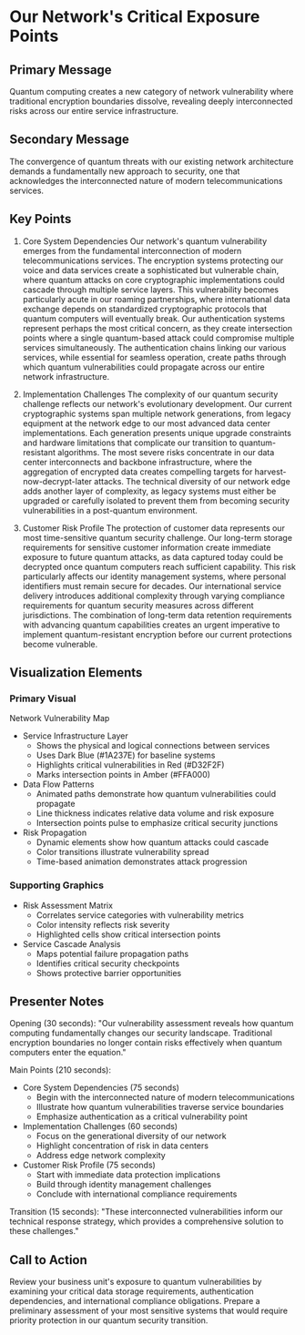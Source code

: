 # Our Network's Critical Exposure Points

## Primary Message
Quantum computing creates a new category of network vulnerability where traditional encryption boundaries dissolve, revealing deeply interconnected risks across our entire service infrastructure.

## Secondary Message
The convergence of quantum threats with our existing network architecture demands a fundamentally new approach to security, one that acknowledges the interconnected nature of modern telecommunications services.

## Key Points

1. Core System Dependencies
   Our network's quantum vulnerability emerges from the fundamental interconnection of modern telecommunications services. The encryption systems protecting our voice and data services create a sophisticated but vulnerable chain, where quantum attacks on core cryptographic implementations could cascade through multiple service layers. This vulnerability becomes particularly acute in our roaming partnerships, where international data exchange depends on standardized cryptographic protocols that quantum computers will eventually break. Our authentication systems represent perhaps the most critical concern, as they create intersection points where a single quantum-based attack could compromise multiple services simultaneously. The authentication chains linking our various services, while essential for seamless operation, create paths through which quantum vulnerabilities could propagate across our entire network infrastructure.

2. Implementation Challenges
   The complexity of our quantum security challenge reflects our network's evolutionary development. Our current cryptographic systems span multiple network generations, from legacy equipment at the network edge to our most advanced data center implementations. Each generation presents unique upgrade constraints and hardware limitations that complicate our transition to quantum-resistant algorithms. The most severe risks concentrate in our data center interconnects and backbone infrastructure, where the aggregation of encrypted data creates compelling targets for harvest-now-decrypt-later attacks. The technical diversity of our network edge adds another layer of complexity, as legacy systems must either be upgraded or carefully isolated to prevent them from becoming security vulnerabilities in a post-quantum environment.

3. Customer Risk Profile
   The protection of customer data represents our most time-sensitive quantum security challenge. Our long-term storage requirements for sensitive customer information create immediate exposure to future quantum attacks, as data captured today could be decrypted once quantum computers reach sufficient capability. This risk particularly affects our identity management systems, where personal identifiers must remain secure for decades. Our international service delivery introduces additional complexity through varying compliance requirements for quantum security measures across different jurisdictions. The combination of long-term data retention requirements with advancing quantum capabilities creates an urgent imperative to implement quantum-resistant encryption before our current protections become vulnerable.

## Visualization Elements

### Primary Visual
Network Vulnerability Map
- Service Infrastructure Layer
    * Shows the physical and logical connections between services
    * Uses Dark Blue (#1A237E) for baseline systems
    * Highlights critical vulnerabilities in Red (#D32F2F)
    * Marks intersection points in Amber (#FFA000)
- Data Flow Patterns
    * Animated paths demonstrate how quantum vulnerabilities could propagate
    * Line thickness indicates relative data volume and risk exposure
    * Intersection points pulse to emphasize critical security junctions
- Risk Propagation
    * Dynamic elements show how quantum attacks could cascade
    * Color transitions illustrate vulnerability spread
    * Time-based animation demonstrates attack progression

### Supporting Graphics
- Risk Assessment Matrix
    * Correlates service categories with vulnerability metrics
    * Color intensity reflects risk severity
    * Highlighted cells show critical intersection points
- Service Cascade Analysis
    * Maps potential failure propagation paths
    * Identifies critical security checkpoints
    * Shows protective barrier opportunities

## Presenter Notes

Opening (30 seconds):
"Our vulnerability assessment reveals how quantum computing fundamentally changes our security landscape. Traditional encryption boundaries no longer contain risks effectively when quantum computers enter the equation."

Main Points (210 seconds):
- Core System Dependencies (75 seconds)
    * Begin with the interconnected nature of modern telecommunications
    * Illustrate how quantum vulnerabilities traverse service boundaries
    * Emphasize authentication as a critical vulnerability point
- Implementation Challenges (60 seconds)
    * Focus on the generational diversity of our network
    * Highlight concentration of risk in data centers
    * Address edge network complexity
- Customer Risk Profile (75 seconds)
    * Start with immediate data protection implications
    * Build through identity management challenges
    * Conclude with international compliance requirements

Transition (15 seconds):
"These interconnected vulnerabilities inform our technical response strategy, which provides a comprehensive solution to these challenges."

## Call to Action
Review your business unit's exposure to quantum vulnerabilities by examining your critical data storage requirements, authentication dependencies, and international compliance obligations. Prepare a preliminary assessment of your most sensitive systems that would require priority protection in our quantum security transition.
